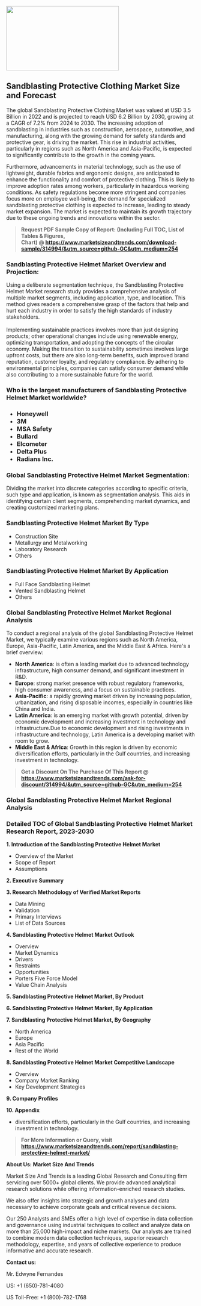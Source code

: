 <p><img class="alignnone size-medium wp-image-20088" src="https://ffe5etoiles.com/wp-content/uploads/2024/12/MST1-300x171.png" alt="" width="300" height="171" /></p><h2>Sandblasting Protective Clothing Market Size and Forecast</h2><p>The global Sandblasting Protective Clothing Market was valued at USD 3.5 Billion in 2022 and is projected to reach USD 6.2 Billion by 2030, growing at a CAGR of 7.2% from 2024 to 2030. The increasing adoption of sandblasting in industries such as construction, aerospace, automotive, and manufacturing, along with the growing demand for safety standards and protective gear, is driving the market. This rise in industrial activities, particularly in regions such as North America and Asia-Pacific, is expected to significantly contribute to the growth in the coming years.</p><p>Furthermore, advancements in material technology, such as the use of lightweight, durable fabrics and ergonomic designs, are anticipated to enhance the functionality and comfort of protective clothing. This is likely to improve adoption rates among workers, particularly in hazardous working conditions. As safety regulations become more stringent and companies focus more on employee well-being, the demand for specialized sandblasting protective clothing is expected to increase, leading to steady market expansion. The market is expected to maintain its growth trajectory due to these ongoing trends and innovations within the sector.</p></p><blockquote id="" class=""><strong>Request PDF Sample Copy of Report: (Including Full TOC, List of Tables &amp; Figures, Chart)&nbsp;@&nbsp;<strong><a href="https://www.marketsizeandtrends.com/download-sample/314994/&utm_source=github-GC&utm_medium=254" target="_blank">https://www.marketsizeandtrends.com/download-sample/314994/&utm_source=github-GC&utm_medium=254</a></strong></strong></blockquote><h3 id="" class="">Sandblasting Protective Helmet Market&nbsp;Overview and Projection:</h3><p id="" class="">Using a deliberate segmentation technique, the Sandblasting Protective Helmet Market research study provides a comprehensive analysis of multiple market segments, including application, type, and location. This method gives readers a comprehensive grasp of the factors that help and hurt each industry in order to satisfy the high standards of industry stakeholders. <br /> <br />Implementing sustainable practices involves more than just designing products; other operational changes include using renewable energy, optimizing transportation, and adopting the concepts of the circular economy. Making the transition to sustainability sometimes involves large upfront costs, but there are also long-term benefits, such improved brand reputation, customer loyalty, and regulatory compliance. By adhering to environmental principles, companies can satisfy consumer demand while also contributing to a more sustainable future for the world.</p><h3 id="" class="">Who is the largest manufacturers of&nbsp;Sandblasting Protective Helmet Market worldwide?</h3><h3 class=""><p><ul><li>Honeywell </li><li> 3M </li><li> MSA Safety </li><li> Bullard </li><li> Elcometer </li><li> Delta Plus </li><li> Radians Inc.</li></ul></p></h3><h3 id="" class="">Global&nbsp;Sandblasting Protective Helmet Market Segmentation:</h3><p id="" class="">Dividing the market into discrete categories according to specific criteria, such type and application, is known as segmentation analysis. This aids in identifying certain client segments, comprehending market dynamics, and creating customized marketing plans.</p><h3 id="" class="">Sandblasting Protective Helmet Market&nbsp;By Type</h3><p><p><ul><li>Construction Site</li><li> Metallurgy and Metalworking</li><li> Laboratory Research</li><li> Others</p></li></ul></p></p><h3 id="" class="">Sandblasting Protective Helmet Market&nbsp;By Application</h3><p class=""><p><ul><li>Full Face Sandblasting Helmet</li><li> Vented Sandblasting Helmet</li><li> Others</li></ul></p></p><h3 id="" class="">Global Sandblasting Protective Helmet Market Regional Analysis</h3><p id="" class="">To conduct a regional analysis of the global Sandblasting Protective Helmet Market, we typically examine various regions such as North America, Europe, Asia-Pacific, Latin America, and the Middle East &amp; Africa. Here's a brief overview:</p><ul><li><strong>North America</strong>: is often a leading market due to advanced technology infrastructure, high consumer demand, and significant investment in R&amp;D.</li><li><strong>Europe</strong>: strong market presence with robust regulatory frameworks, high consumer awareness, and a focus on sustainable practices.</li><li><strong>Asia-Pacific</strong>: a rapidly growing market driven by increasing population, urbanization, and rising disposable incomes, especially in countries like China and India.</li><li><strong>Latin America</strong>: is an emerging market with growth potential, driven by economic development and increasing investment in technology and infrastructure.Due to economic development and rising investments in infrastructure and technology, Latin America is a developing market with room to grow.</li><li><strong>Middle East &amp; Africa</strong>: Growth in this region is driven by economic diversification efforts, particularly in the Gulf countries, and increasing investment in technology.</li></ul><blockquote id="" class=""><strong>Get a Discount On The Purchase Of This Report @ <strong><a href="https://www.marketsizeandtrends.com/ask-for-discount/314994/&utm_source=github-GC&utm_medium=254" target="_blank">https://www.marketsizeandtrends.com/ask-for-discount/314994/&utm_source=github-GC&utm_medium=254</a></strong></strong></blockquote><h3 id="" class="">Global Sandblasting Protective Helmet Market Regional Analysis</h3><h3 id="" class="">Detailed TOC of Global Sandblasting Protective Helmet Market Research Report, 2023-2030</h3><p id="" class=""><strong>1. Introduction of the Sandblasting Protective Helmet Market</strong></p><ul><li>Overview of the Market</li><li>Scope of Report</li><li>Assumptions</li></ul><p id="" class=""><strong>2. Executive Summary</strong></p><p id="" class=""><strong>3. Research Methodology of Verified Market Reports</strong></p><ul><li>Data Mining</li><li>Validation</li><li>Primary Interviews</li><li>List of Data Sources</li></ul><p id="" class=""><strong>4. Sandblasting Protective Helmet Market Outlook</strong></p><ul><li>Overview</li><li>Market Dynamics</li><li>Drivers</li><li>Restraints</li><li>Opportunities</li><li>Porters Five Force Model</li><li>Value Chain Analysis</li></ul><p id="" class=""><strong>5. Sandblasting Protective Helmet Market, By Product</strong></p><p id="" class=""><strong>6. Sandblasting Protective Helmet Market, By Application</strong></p><p id="" class=""><strong>7. Sandblasting Protective Helmet Market, By Geography</strong></p><ul><li>North America</li><li>Europe</li><li>Asia Pacific</li><li>Rest of the World</li></ul><p id="" class=""><strong>8. Sandblasting Protective Helmet Market Competitive Landscape</strong></p><ul><li>Overview</li><li>Company Market Ranking</li><li>Key Development Strategies</li></ul><p id="" class=""><strong>9. Company Profiles</strong></p><p id="" class=""><strong>10. Appendix</strong></p><ul><li>diversification efforts, particularly in the Gulf countries, and increasing investment in technology.</li></ul><blockquote id="" class=""><strong>For More Information or Query, visit <strong><strong><a href="https://www.marketsizeandtrends.com/report/sandblasting-protective-helmet-market/" target="_blank">https://www.marketsizeandtrends.com/report/sandblasting-protective-helmet-market/</a></strong></strong></strong></blockquote><p id="" class=""><strong>About Us: Market Size And Trends</strong></p><p id="" class="">Market Size And Trends is a leading Global Research and Consulting firm servicing over 5000+ global clients. We provide advanced analytical research solutions while offering information-enriched research studies.</p><p id="" class="">We also offer insights into strategic and growth analyses and data necessary to achieve corporate goals and critical revenue decisions.</p><p id="" class="">Our 250 Analysts and SMEs offer a high level of expertise in data collection and governance using industrial techniques to collect and analyze data on more than 25,000 high-impact and niche markets. Our analysts are trained to combine modern data collection techniques, superior research methodology, expertise, and years of collective experience to produce informative and accurate research.</p><p id="" class=""><strong>Contact us:</strong></p><p id="" class="">Mr. Edwyne Fernandes</p><p id="" class="">US: +1 (650)-781-4080</p><p id="" class="">US Toll-Free: +1 (800)-782-1768</p>

